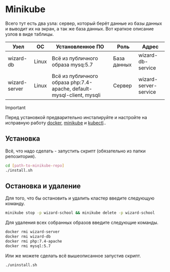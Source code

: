 # Minikube

Всего тут есть два узла: сервер, который берёт данные из базы данных и выводит их на экран, а так же база данных. Вот краткое описание узлов в виде таблицы.

|      Узел     |   ОС  |                            Установленное ПО                           |     Роль    |         Адрес         |
|---------------|-------|-----------------------------------------------------------------------|-------------|-----------------------|
| wizard-db     | Linux | Всё из публичного образа mysq:5.7                                     | База данных | wizard-db-service     |
| wizard-server | Linux | Всё из публичного образа php:7.4-apache, default-mysql-client, mysqli | Сервер      | wizard-server-service |

> [!IMPORTANT]
> Перед установкой предварительно инсталируйте и настройте на исправную работу [docker](https://www.docker.com), [minikube](https://minikube.sigs.k8s.io/docs/start) и [kubectl](https://kubernetes.io/docs/tasks/tools/#kubectl)..

## Установка

Всё, что надо сделать - запустить скрипт (обязательно из папки репозитория).
``` bash
cd [path-to-minikube-repo]
./install.sh
```


## Остановка и удаление

Для того, что бы остановить и удалить кластер введите следующую команду.

``` bash
minikube stop -p wizard-school && minikube delete -p wizard-school
```

Для удаления всех собранных образов введите следующие команды.
``` bash
docker rmi wizard-server
docker rmi wizard-db
docker rmi php:7.4-apache
docker rmi mysql:5.7
```

Или же можете сделать всё вышеописанное запустив скрипт.
``` bash
./uninstall.sh
```
